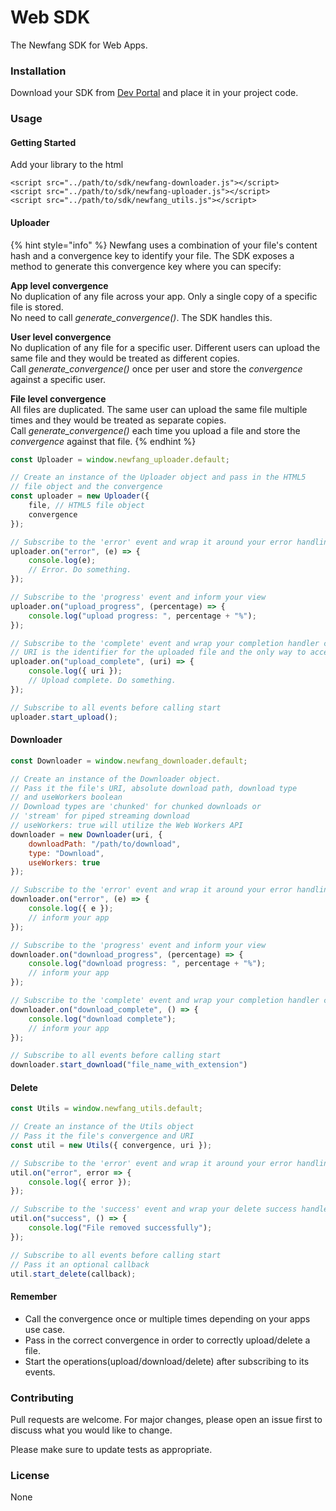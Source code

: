# Web SDK

The Newfang SDK for Web Apps.

### Installation

Download your SDK from [Dev Portal](https://developer.newfang.io) and place it in your project code.

### Usage

#### Getting Started

Add your library to the html

```markup
<script src="../path/to/sdk/newfang-downloader.js"></script>
<script src="../path/to/sdk/newfang-uploader.js"></script>
<script src="../path/to/sdk/newfang_utils.js"></script>
```

#### Uploader

{% hint style="info" %}
Newfang uses a combination of your file's content hash and a convergence key to identify your file. The SDK exposes a method to generate this convergence key where you can specify: 

**App level convergence**  
No duplication of any file across your app. Only a single copy of a specific file is stored.  
No need to call _generate\_convergence\(\)_. The SDK handles this.  
  
**User level convergence**  
No duplication of any file for a specific user. Different users can upload the same file and they would be treated as different copies.  
Call _generate\_convergence\(\)_ once per user and store the _convergence_ against a specific user.  
  
**File level convergence**  
All files are duplicated. The same user can upload the same file multiple times and they would be treated as separate copies.  
Call _generate\_convergence\(\)_ each time you upload a file and store the _convergence_ against that file.
{% endhint %}



```javascript
const Uploader = window.newfang_uploader.default;

// Create an instance of the Uploader object and pass in the HTML5
// file object and the convergence
const uploader = new Uploader({
    file, // HTML5 file object
    convergence
});

// Subscribe to the 'error' event and wrap it around your error handling
uploader.on("error", (e) => {
    console.log(e);
    // Error. Do something.
});

// Subscribe to the 'progress' event and inform your view
uploader.on("upload_progress", (percentage) => {
    console.log("upload progress: ", percentage + "%");
});

// Subscribe to the 'complete' event and wrap your completion handler code
// URI is the identifier for the uploaded file and the only way to access it
uploader.on("upload_complete", (uri) => {
    console.log({ uri });
    // Upload complete. Do something.
});

// Subscribe to all events before calling start
uploader.start_upload();
```

#### Downloader

```javascript
const Downloader = window.newfang_downloader.default;

// Create an instance of the Downloader object.
// Pass it the file's URI, absolute download path, download type
// and useWorkers boolean
// Download types are 'chunked' for chunked downloads or
// 'stream' for piped streaming download
// useWorkers: true will utilize the Web Workers API
downloader = new Downloader(uri, {
    downloadPath: "/path/to/download",
    type: "Download",
    useWorkers: true
});

// Subscribe to the 'error' event and wrap it around your error handling
downloader.on("error", (e) => {
    console.log({ e });
    // inform your app
});

// Subscribe to the 'progress' event and inform your view
downloader.on("download_progress", (percentage) => {
    console.log("download progress: ", percentage + "%");
    // inform your app
});

// Subscribe to the 'complete' event and wrap your completion handler code
downloader.on("download_complete", () => {
    console.log("download complete");
    // inform your app
});

// Subscribe to all events before calling start
downloader.start_download("file_name_with_extension")
```

#### Delete

```javascript
const Utils = window.newfang_utils.default;

// Create an instance of the Utils object
// Pass it the file's convergence and URI
const util = new Utils({ convergence, uri });

// Subscribe to the 'error' event and wrap it around your error handling
util.on("error", error => {
    console.log({ error });
});

// Subscribe to the 'success' event and wrap your delete success handler code
util.on("success", () => {
    console.log("File removed successfully");
});

// Subscribe to all events before calling start
// Pass it an optional callback
util.start_delete(callback);
```

#### Remember

* Call the convergence once or multiple times depending on your apps use case.
* Pass in the correct convergence in order to correctly upload/delete a file.
* Start the operations\(upload/download/delete\) after subscribing to its events.

### Contributing

Pull requests are welcome. For major changes, please open an issue first to discuss what you would like to change.

Please make sure to update tests as appropriate.

### License

None

